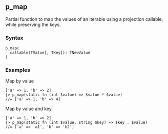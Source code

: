 [//]: # (This file is autogenerated)

## p_map

Partial function to map the values of an iterable using a projection callable, while preserving the keys.

### Syntax

```
p_map(
  callable(TValue[, TKey]): TNewValue
)
```

### Examples

Map by value
```
['a' => 1, 'b' => 2]
|> p_map(static fn (int $value) => $value * $value)
//= ['a' => 1, 'b' => 4]
```

Map by value and key
```
['a' => 1, 'b' => 2]
|> p_map(static fn (int $value, string $key) => $key . $value)
//= ['a' => 'a1', 'b' => 'b2']
```
